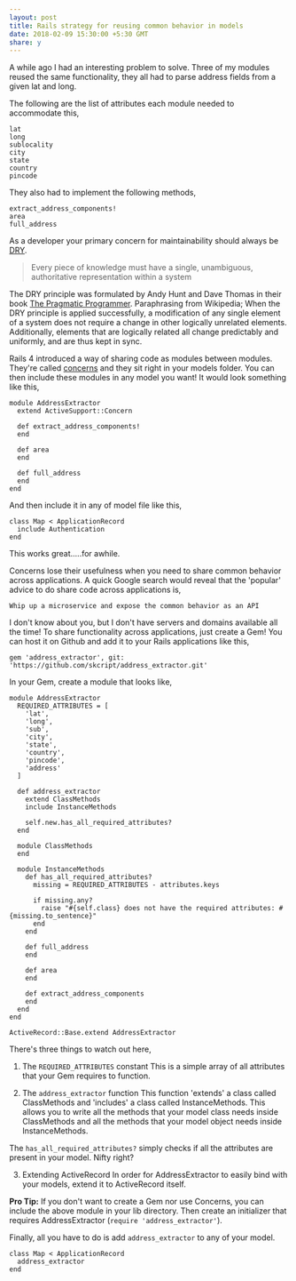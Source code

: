 ```yaml
---
layout: post
title: Rails strategy for reusing common behavior in models
date: 2018-02-09 15:30:00 +5:30 GMT
share: y
---
```


A while ago I had an interesting problem to solve. Three of my modules reused the same functionality, they all had to parse address fields from a given lat and long.

The following are the list of attributes each module needed to accommodate this,

```
lat
long
sublocality
city
state
country
pincode
```

They also had to implement the following methods,

```
extract_address_components!
area
full_address
```

As a developer your primary concern for maintainability should always be [DRY](https://en.wikipedia.org/wiki/Don't_repeat_yourself).

> Every piece of knowledge must have a single, unambiguous, authoritative representation within a system

The DRY principle was formulated by Andy Hunt and Dave Thomas in their book [The Pragmatic Programmer](https://en.wikipedia.org/wiki/The_Pragmatic_Programmer). Paraphrasing from Wikipedia; When the DRY principle is applied successfully, a modification of any single element of a system does not require a change in other logically unrelated elements. Additionally, elements that are logically related all change predictably and uniformly, and are thus kept in sync.

Rails 4 introduced a way of sharing code as modules between modules. They're called [concerns](https://richonrails.com/articles/rails-4-code-concerns-in-active-record-models) and they sit right in your models folder. You can then include these modules in any model you want! It would look something like this,

```
module AddressExtractor
  extend ActiveSupport::Concern

  def extract_address_components!
  end

  def area
  end

  def full_address
  end
end
```

And then include it in any of model file like this,

```
class Map < ApplicationRecord
  include Authentication
end
```

This works great.....for awhile.

Concerns lose their usefulness when you need to share common behavior across applications. A quick Google search would reveal that the 'popular' advice to do share code across applications is,

```
Whip up a microservice and expose the common behavior as an API
```

I don't know about you, but I don't have servers and domains available all the time! To share functionality across applications, just create a Gem! You can host it on Github and add it to your Rails applications like this,

```
gem 'address_extractor', git: 'https://github.com/skcript/address_extractor.git'
```

In your Gem, create a module that looks like,

```
module AddressExtractor
  REQUIRED_ATTRIBUTES = [
    'lat',
    'long',
    'sub',
    'city',
    'state',
    'country',
    'pincode',
    'address'
  ]

  def address_extractor
    extend ClassMethods
    include InstanceMethods

    self.new.has_all_required_attributes?
  end

  module ClassMethods
  end

  module InstanceMethods
    def has_all_required_attributes?
      missing = REQUIRED_ATTRIBUTES - attributes.keys

      if missing.any?
        raise "#{self.class} does not have the required attributes: #{missing.to_sentence}"
      end
    end

    def full_address
    end

    def area
    end

    def extract_address_components
    end
  end
end

ActiveRecord::Base.extend AddressExtractor
```

There's three things to watch out here,

1. The `REQUIRED_ATTRIBUTES` constant
This is a simple array of all attributes that your Gem requires to function.

2. The `address_extractor` function
This function 'extends' a class called ClassMethods and 'includes' a class called InstanceMethods. This allows you to write all the methods that your model class needs inside ClassMethods and all the methods that your model object needs inside InstanceMethods.

The `has_all_required_attributes?` simply checks if all the attributes are present in your model. Nifty right?

3. Extending ActiveRecord
In order for AddressExtractor to easily bind with your models, extend it to ActiveRecord itself.

**Pro Tip:**
If you don't want to create a Gem nor use Concerns, you can include the above module in your lib directory. Then create an initializer that requires AddressExtractor (`require 'address_extractor'`).

Finally, all you have to do is add `address_extractor` to any of your model.

```
class Map < ApplicationRecord
  address_extractor
end
```
